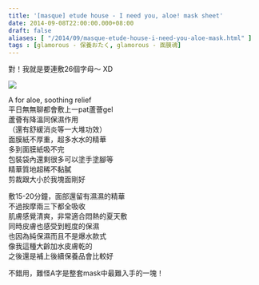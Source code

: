 ```yaml
---
title: '[masque] etude house - I need you, aloe! mask sheet'
date: 2014-09-08T22:00:00.000+08:00
draft: false
aliases: [ "/2014/09/masque-etude-house-i-need-you-aloe-mask.html" ]
tags : [glamorous - 保養おたく, glamorous - 面膜魂]
---
```


對！我就是要連敷26個字母～ XD  

![](/images/etudehousea.jpg)

A for aloe, soothing relief  
平日無無聊都會敷上一pat蘆薈gel  
蘆薈有降溫同保濕作用  
（還有舒緩消炎等一大堆功效）  
面膜紙不厚重，超多水水的精華  
多到面膜紙吸不完  
包裝袋內還剩很多可以塗手塗腳等  
精華質地超稀不黏膩  
剪裁跟大小於我塊面剛好  
  
敷15-20分鐘，面部還留有濕濕的精華  
不過按摩兩三下都全吸收  
肌膚感覺清爽，非常適合悶熱的夏天敷  
同時皮膚也感受到輕度的保濕  
也因為純保濕而且不是爆水款式  
像我這種大齡加水皮膚乾的  
之後還是補上後續保養品會比較好  
  
不錯用，難怪A字是整套mask中最難入手的一塊！

